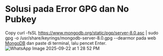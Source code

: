 # Solusi pada Error GPG dan No Pubkey
Copy curl -fsSL https://www.mongodb.org/static/pgp/server-8.0.asc |    sudo gpg -o /usr/share/keyrings/mongodb-server-8.0.gpg    --dearmor pada web [MongoDB](www.mongodb.com) dan paste di terminal, lalu pencet Enter.
![WhatsApp Image 2025-09-22 at 1 28 52 PM](https://github.com/user-attachments/assets/a7e0eca6-b9cd-41fb-a7cb-96d314510010)
